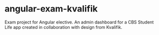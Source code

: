 # angular-exam-kvalifik
Exam project for Angular elective. An admin dashboard for a CBS Student Life app created in collaboration with design from Kvalifik.

